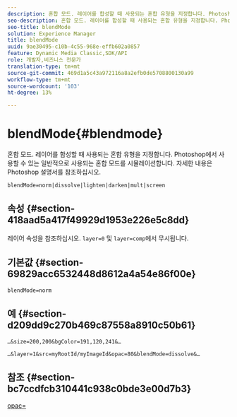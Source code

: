 ```yaml
---
description: 혼합 모드. 레이어를 합성할 때 사용되는 혼합 유형을 지정합니다. Photoshop에서 사용할 수 있는 일반적으로 사용되는 혼합 모드를 시뮬레이션합니다. 자세한 내용은 Photoshop 설명서를 참조하십시오.
seo-description: 혼합 모드. 레이어를 합성할 때 사용되는 혼합 유형을 지정합니다. Photoshop에서 사용할 수 있는 일반적으로 사용되는 혼합 모드를 시뮬레이션합니다. 자세한 내용은 Photoshop 설명서를 참조하십시오.
seo-title: blendMode
solution: Experience Manager
title: blendMode
uuid: 9ae30495-c10b-4c55-968e-effb602a0857
feature: Dynamic Media Classic,SDK/API
role: 개발자,비즈니스 전문가
translation-type: tm+mt
source-git-commit: 469d1a5c43a972116a8a2efb0de5708800130a99
workflow-type: tm+mt
source-wordcount: '103'
ht-degree: 13%

---
```



# blendMode{#blendmode}

혼합 모드. 레이어를 합성할 때 사용되는 혼합 유형을 지정합니다. Photoshop에서 사용할 수 있는 일반적으로 사용되는 혼합 모드를 시뮬레이션합니다. 자세한 내용은 Photoshop 설명서를 참조하십시오.

`blendMode=norm|dissolve|lighten|darken|mult|screen`

## 속성 {#section-418aad5a417f49929d1953e226e5c8dd}

레이어 속성을 참조하십시오. `layer=0` 및 `layer=comp`에서 무시됩니다.

## 기본값 {#section-69829acc6532448d8612a4a54e86f00e}

`blendMode=norm`

## 예 {#section-d209dd9c270b469c87558a8910c50b61}

`…&size=200,200&bgColor=191,120,241&…`

`…&layer=1&src=myRootId/myImageId&opac=80&blendMode=dissolve&…`

## 참조 {#section-bc7ccdfcb310441c938c0bde3e00d7b3}

[opac=](../../../../../is-api/http-ref/image-serving-api-ref/c-http-protocol-reference/c-command-reference/r-opac.md#reference-d2269b51aca34599a08d0a46ee5c27e5)

